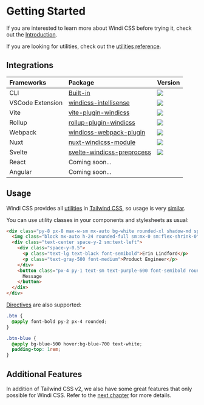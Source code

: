[windi css]: https://github.com/windicss/windicss
[tailwind css]: https://tailwindcss.com/docs
[discussions]: https://github.com/windicss/windicss/discussions
[GitHub Issues]: https://github.com/windicss/windicss/issues?q=is%3Aissue+is%3Aopen+sort%3Aupdated-desc
[GitHub Discussions]: https://github.com/windicss/windicss/discussions
[utilities reference]: /utilities/
[utilities]: /utilities/
[directives]: /guide/directives

[Built-in]: /guide/cli
[windicss-intellisense]: https://github.com/windicss/windicss-intellisense
[vite-plugin-windicss]: https://github.com/windicss/vite-plugin-windicss
[rollup-plugin-windicss]: https://github.com/windicss/vite-plugin-windicss/tree/main/packages/rollup-plugin-windicss
[windicss-webpack-plugin]: https://github.com/windicss/windicss-webpack-plugin
[nuxt-windicss-module]: https://github.com/windicss/nuxt-windicss-module
[svelte-windicss-preprocess]: https://github.com/windicss/svelte-windicss-preprocess

# Getting Started

If you are interested to learn more about Windi CSS before trying it, check out the [Introduction](./introduction).

If you are looking for utilities, check out the [utilities reference].

## Integrations

| Frameworks | Package | Version |
| :--------- | :------ | :------ |
| CLI | [Built-in] | ![](https://img.shields.io/npm/v/windicss?label=&color=0EA5E9) |
| VSCode Extension | [windicss-intellisense] | ![](https://img.shields.io/visual-studio-marketplace/v/voorjaar.windicss-intellisense.svg?label=&color=1388bd) |
| Vite | [vite-plugin-windicss] | ![](https://img.shields.io/npm/v/vite-plugin-windicss?label=&color=0EA5E9) |
| Rollup | [rollup-plugin-windicss] | ![](https://img.shields.io/npm/v/rollup-plugin-windicss?label=&color=1388bd) |
| Webpack | [windicss-webpack-plugin] | ![](https://img.shields.io/npm/v/windicss-webpack-plugin?label=&color=0EA5E9) |
| Nuxt | [nuxt-windicss-module] | ![](https://img.shields.io/npm/v/nuxt-windicss-module?label=&color=0EA5E9) |
| Svelte | [svelte-windicss-preprocess] | ![](https://img.shields.io/npm/v/svelte-windicss-preprocess?label=&color=1388bd) |
| React | Coming soon... | |
| Angular | Coming soon... | |

## Usage

Windi CSS provides all [utilities] in [Tailwind CSS], so usage is very [similar][tailwind css].

You can use utility classes in your components and stylesheets as usual:

```html
<div class="py-8 px-8 max-w-sm mx-auto bg-white rounded-xl shadow-md space-y-2 sm:py-4 sm:flex sm:items-center sm:space-y-0 sm:space-x-6">
  <img class="block mx-auto h-24 rounded-full sm:mx-0 sm:flex-shrink-0" src="/img/erin-lindford.jpg" alt="Woman's Face" />
  <div class="text-center space-y-2 sm:text-left">
    <div class="space-y-0.5">
      <p class="text-lg text-black font-semibold">Erin Lindford</p>
      <p class="text-gray-500 font-medium">Product Engineer</p>
    </div>
    <button class="px-4 py-1 text-sm text-purple-600 font-semibold rounded-full border border-purple-200 hover:text-white hover:bg-purple-600 hover:border-transparent focus:outline-none focus:ring-2 focus:ring-purple-600 focus:ring-offset-2">
      Message
    </button>
  </div>
</div>
```

[Directives] are also supported:

```css
.btn {
  @apply font-bold py-2 px-4 rounded;
}

.btn-blue {
  @apply bg-blue-500 hover:bg-blue-700 text-white;
  padding-top: 1rem;
}
```

## Additional Features

In addition of Tailwind CSS v2, we also have some great features that only possible for Windi CSS. Refer to the [next chapter](./features) for more details.
